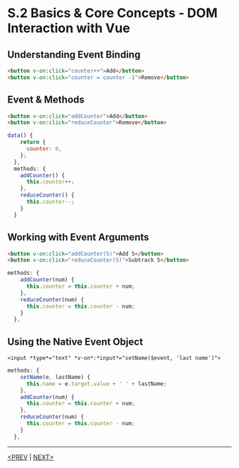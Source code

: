 # S.2 Basics & Core Concepts - DOM Interaction with Vue

## Understanding Event Binding

```html
<button v-on:click="counter++">Add</button>
<button v-on:click="counter = counter -1">Remove</button>
```

## Event & Methods

```html
<button v-on:click="addCounter">Add</button>
<button v-on:click="reduceCounter">Remove</button>
```

```jsx
data() {
    return {
      counter: 0,
    };
  },
  methods: {
    addCounter() {
      this.counter++;
    },
    reduceCounter() {
      this.counter--;
    }
  }
```

## Working with Event Arguments

```html
<button v-on:click="addCounter(5)">Add 5</button>
<button v-on:click="reduceCounter(5)">Subtrack 5</button>
```

```jsx
methods: {
    addCounter(num) {
      this.counter = this.counter + num;
    },
    reduceCounter(num) {
      this.counter = this.counter - num;
    }
  },
```

## Using the Native Event Object

`<input *type*="text" *v-on*:*input*="setName($event, 'last name')">`

```jsx
methods: {
    setName(e, lastName) {
      this.name = e.target.value + ' ' + lastName;
    },
    addCounter(num) {
      this.counter = this.counter + num;
    },
    reduceCounter(num) {
      this.counter = this.counter - num;
    }
  },
```

---

[<PREV](./230515.md) | [NEXT>](./230517.md)

